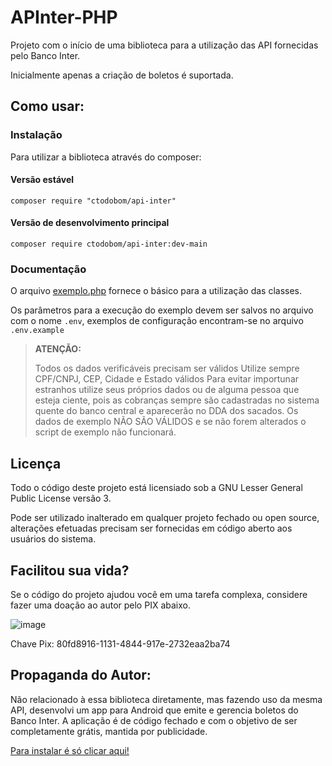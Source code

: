 APInter-PHP
===========

Projeto com o início de uma biblioteca para a utilização das API fornecidas pelo Banco Inter.

Inicialmente apenas a criação de boletos é suportada.

Como usar:
----------

### Instalação

Para utilizar a biblioteca através do composer:

#### Versão estável

```
composer require "ctodobom/api-inter"
```

#### Versão de desenvolvimento principal

```
composer require ctodobom/api-inter:dev-main
```

### Documentação 

O arquivo [exemplo.php](exemplo.php) fornece o básico para a utilização das classes.

Os parâmetros para a execução do exemplo devem ser salvos no arquivo com o nome `.env`, exemplos de configuração encontram-se no arquivo `.env.example`

> **ATENÇÃO:**
>
> Todos os dados verificáveis precisam ser válidos Utilize sempre CPF/CNPJ, CEP, Cidade e Estado válidos Para evitar importunar estranhos utilize seus próprios dados ou de alguma pessoa que esteja ciente, pois as cobranças sempre são cadastradas no sistema quente do banco central e aparecerão no DDA dos sacados. Os dados de exemplo NÃO SÃO VÁLIDOS e se não forem alterados o script de exemplo não funcionará.

Licença
-------

Todo o código deste projeto está licensiado sob a GNU Lesser General Public License versão 3.

Pode ser utilizado inalterado em qualquer projeto fechado ou open source, alterações efetuadas precisam ser fornecidas em código aberto aos usuários do sistema.

Facilitou sua vida?
-------------------

Se o código do projeto ajudou você em uma tarefa complexa, considere fazer uma doação ao autor pelo PIX abaixo.

![image](https://user-images.githubusercontent.com/6070736/116247400-317e3680-a741-11eb-9434-9f226eec39b5.png)

Chave Pix: 80fd8916-1131-4844-917e-2732eaa2ba74

Propaganda do Autor:
--------------------

Não relacionado à essa biblioteca diretamente, mas fazendo uso da mesma API, desenvolvi um app para Android que emite e gerencia boletos do Banco Inter. A aplicação é de código fechado e com o objetivo de ser completamente grátis, mantida por publicidade.

[Para instalar é só clicar aqui!](https://play.google.com/store/apps/details?id=dev.todobom.interbill)
